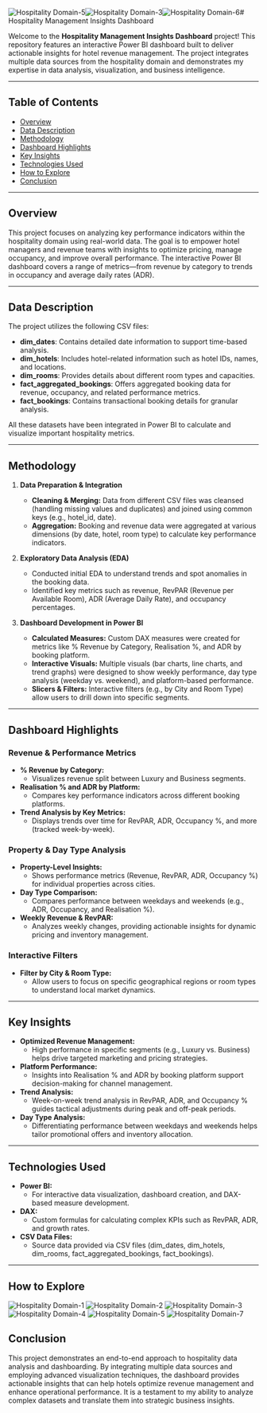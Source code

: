 ![Hospitality Domain-5](https://github.com/user-attachments/assets/dfcdd6d4-0177-4bb5-b775-6ca0c1f4b279)![Hospitality Domain-3](https://github.com/user-attachments/assets/4db38eb2-fef4-4f8a-8a68-1a44a7cbe79e)![Hospitality Domain-6](https://github.com/user-attachments/assets/a6ac59e6-66a3-4c75-93ad-b43069148249)# Hospitality Management Insights Dashboard

Welcome to the **Hospitality Management Insights Dashboard** project! This repository features an interactive Power BI dashboard built to deliver actionable insights for hotel revenue management. The project integrates multiple data sources from the hospitality domain and demonstrates my expertise in data analysis, visualization, and business intelligence.

---

## Table of Contents

- [Overview](#overview)
- [Data Description](#data-description)
- [Methodology](#methodology)
- [Dashboard Highlights](#dashboard-highlights)
- [Key Insights](#key-insights)
- [Technologies Used](#technologies-used)
- [How to Explore](#how-to-explore)
- [Conclusion](#conclusion)

---

## Overview

This project focuses on analyzing key performance indicators within the hospitality domain using real-world data. The goal is to empower hotel managers and revenue teams with insights to optimize pricing, manage occupancy, and improve overall performance. The interactive Power BI dashboard covers a range of metrics—from revenue by category to trends in occupancy and average daily rates (ADR).

---

## Data Description

The project utilizes the following CSV files:

- **dim_dates**: Contains detailed date information to support time-based analysis.
- **dim_hotels**: Includes hotel-related information such as hotel IDs, names, and locations.
- **dim_rooms**: Provides details about different room types and capacities.
- **fact_aggregated_bookings**: Offers aggregated booking data for revenue, occupancy, and related performance metrics.
- **fact_bookings**: Contains transactional booking details for granular analysis.

All these datasets have been integrated in Power BI to calculate and visualize important hospitality metrics.

---

## Methodology

1. **Data Preparation & Integration**  
   - **Cleaning & Merging:** Data from different CSV files was cleansed (handling missing values and duplicates) and joined using common keys (e.g., hotel_id, date).
   - **Aggregation:** Booking and revenue data were aggregated at various dimensions (by date, hotel, room type) to calculate key performance indicators.

2. **Exploratory Data Analysis (EDA)**  
   - Conducted initial EDA to understand trends and spot anomalies in the booking data.
   - Identified key metrics such as revenue, RevPAR (Revenue per Available Room), ADR (Average Daily Rate), and occupancy percentages.

3. **Dashboard Development in Power BI**  
   - **Calculated Measures:** Custom DAX measures were created for metrics like % Revenue by Category, Realisation %, and ADR by booking platform.
   - **Interactive Visuals:** Multiple visuals (bar charts, line charts, and trend graphs) were designed to show weekly performance, day type analysis (weekday vs. weekend), and platform-based performance.
   - **Slicers & Filters:** Interactive filters (e.g., by City and Room Type) allow users to drill down into specific segments.

---

## Dashboard Highlights

### Revenue & Performance Metrics
- **% Revenue by Category:**  
  - Visualizes revenue split between Luxury and Business segments.
- **Realisation % and ADR by Platform:**  
  - Compares key performance indicators across different booking platforms.
- **Trend Analysis by Key Metrics:**  
  - Displays trends over time for RevPAR, ADR, Occupancy %, and more (tracked week-by-week).

### Property & Day Type Analysis
- **Property-Level Insights:**  
  - Shows performance metrics (Revenue, RevPAR, ADR, Occupancy %) for individual properties across cities.
- **Day Type Comparison:**  
  - Compares performance between weekdays and weekends (e.g., ADR, Occupancy, and Realisation %).
- **Weekly Revenue & RevPAR:**  
  - Analyzes weekly changes, providing actionable insights for dynamic pricing and inventory management.

### Interactive Filters
- **Filter by City & Room Type:**  
  - Allow users to focus on specific geographical regions or room types to understand local market dynamics.

---

## Key Insights

- **Optimized Revenue Management:**  
  - High performance in specific segments (e.g., Luxury vs. Business) helps drive targeted marketing and pricing strategies.
- **Platform Performance:**  
  - Insights into Realisation % and ADR by booking platform support decision-making for channel management.
- **Trend Analysis:**  
  - Week-on-week trend analysis in RevPAR, ADR, and Occupancy % guides tactical adjustments during peak and off-peak periods.
- **Day Type Analysis:**  
  - Differentiating performance between weekdays and weekends helps tailor promotional offers and inventory allocation.

---

## Technologies Used

- **Power BI:**  
  - For interactive data visualization, dashboard creation, and DAX-based measure development.
- **DAX:**  
  - Custom formulas for calculating complex KPIs such as RevPAR, ADR, and growth rates.
- **CSV Data Files:**  
  - Source data provided via CSV files (dim_dates, dim_hotels, dim_rooms, fact_aggregated_bookings, fact_bookings).

---

## How to Explore

![Hospitality Domain-1](https://github.com/user-attachments/assets/6f202a3d-c227-490d-a9c1-83a88730ebbf)
![Hospitality Domain-2](https://github.com/user-attachments/assets/e69deff6-541b-4833-9af6-3210ffed520a)
![Hospitality Domain-3](https://github.com/user-attachments/assets/3397c8d1-b84a-41c2-8c87-d06c9b9b256a)
![Hospitality Domain-4](https://github.com/user-attachments/assets/d6db78e1-9217-4dbe-8049-b0ce5644ef2b)
![Hospitality Domain-5](https://github.com/user-attachments/assets/eab76a0d-55d8-4475-bcd8-6cfe9c24910d)
![Hospitality Domain-7](https://github.com/user-attachments/assets/02c6b086-b7e8-4bcb-890c-69f002f9adab)

## Conclusion

This project demonstrates an end-to-end approach to hospitality data analysis and dashboarding. By integrating multiple data sources and employing advanced visualization techniques, the dashboard provides actionable insights that can help hotels optimize revenue management and enhance operational performance. It is a testament to my ability to analyze complex datasets and translate them into strategic business insights.

